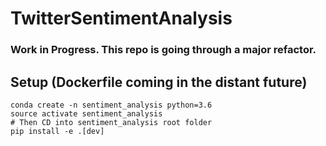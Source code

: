 # TwitterSentimentAnalysis


### Work in Progress. This repo is going through a major refactor. 


## Setup (Dockerfile coming in the distant future)

```
conda create -n sentiment_analysis python=3.6
source activate sentiment_analysis
# Then CD into sentiment_analysis root folder
pip install -e .[dev]
```